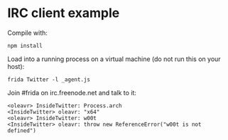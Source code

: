 # IRC client example

Compile with:

    npm install

Load into a running process on a virtual machine (do not run this on your host):

    frida Twitter -l _agent.js

Join #frida on irc.freenode.net and talk to it:

    <oleavr> InsideTwitter: Process.arch
    <InsideTwitter> oleavr: "x64"
    <oleavr> InsideTwitter: w00t
    <InsideTwitter> oleavr: throw new ReferenceError("w00t is not defined")
